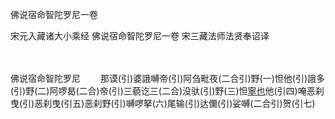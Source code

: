 佛说宿命智陀罗尼一卷


宋元入藏诸大小乘经
佛说宿命智陀罗尼一卷
宋三藏法师法贤奉诏译


　　

佛说宿命智陀罗尼
　　那谟(引)婆誐嚩帝(引)阿刍毗夜(二合引)野(一)怛他(引)誐多(引)野(二)阿啰曷(二合)帝(引)三藐讫三(二合)没驮(引)野(三)怛[寧也](切同)他(引四)唵恶刹曳(引)恶刹曳(引五)恶刹野(引)嚩啰拏(六)尾输(引)达儞(引)娑嚩(二合引)贺(引七)

